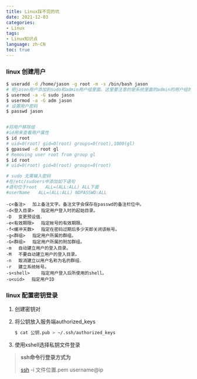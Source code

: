 ```yaml
---
title: Linux踩不完的坑
date: 2021-12-03
categories:
- Linux
tags:
- Linux知识点
language: zh-CN
toc: true
---
```


### linux 创建用户

```bash
$ useradd -d /home/jason -g root -m -s /bin/bash jason
# 把jason用户添加到sudo和admin用户组里面。这里要注意的是系统里面的admin的用户组的名字是"adm"
$ usermod -a -G sudo jason
$ usermod -a -G adm jason
# 设置用户密码
$ passwd jason


#将用户移除组
#id用来查看用户属性
$ id root
# uid=0(root) gid=0(root) groups=0(root),1000(gl)
$ gpasswd -d root gl
# Removing user root from group gl
$ id root
# uid=0(root) gid=0(root) groups=0(root)

# sudo 无需输入密码
#在/etc/sudoers中添加如下语句
#语句位于root　　ALL=(ALL:ALL) ALL下面
#userName　　ALL=(ALL:ALL) NOPASSWD:ALL
```

<!--more-->

```
-c<备注> 　加上备注文字。备注文字会保存在passwd的备注栏位中。
-d<登入目录> 　指定用户登入时的起始目录。
-D 　变更预设值．
-e<有效期限> 　指定帐号的有效期限。
-f<缓冲天数> 　指定在密码过期后多少天即关闭该帐号。
-g<群组> 　指定用户所属的群组。
-G<群组> 　指定用户所属的附加群组。
-m 　自动建立用户的登入目录。
-M 　不要自动建立用户的登入目录。
-n 　取消建立以用户名称为名的群组．
-r 　建立系统帐号。
-s<shell>　 　指定用户登入后所使用的shell。
-u<uid> 　指定用户ID
```

### linux 配置密钥登录

1. 创建密钥对

2. 将公钥放入服务端authorized_keys 

   ```bash
   $ cat 公钥.pub > ~/.ssh/authorized_keys 
   ```

3. 使用xshell选择私钥文件登录

> **ssh命令行登录方式为**
>
> [ssh](https://so.csdn.net/so/search?q=ssh&spm=1001.2101.3001.7020) -i 文件位置.pem username@ip
